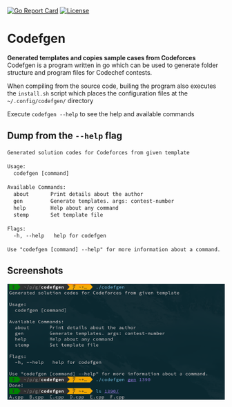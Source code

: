 [![Go Report Card](https://goreportcard.com/badge/arnav127/codefgen)](https://goreportcard.com/report/arnav127/codefgen) 
[![License](https://img.shields.io/badge/License-Apache%202.0-blue.svg)](https://github.com/gojp/goreportcard/blob/master/LICENSE)
# Codefgen <br>
**Generated templates and copies sample cases from Codeforces**     
Codefgen is a program written in go which can be used to generate folder structure and program files for Codechef contests.  

When compiling from the source code, builing the program also executes the `install.sh` script which places the configuration files at the `~/.config/codefgen/` directory  

Execute `codefgen --help` to see the help and available commands

## Dump from the `--help` flag  
```
Generated solution codes for Codeforces from given template

Usage:
  codefgen [command]

Available Commands:
  about       Print details about the author
  gen         Generate templates. args: contest-number
  help        Help about any command
  stemp       Set template file

Flags:
  -h, --help   help for codefgen

Use "codefgen [command] --help" for more information about a command.
```

## Screenshots  
![Screenshot](images/screenshot.png)
